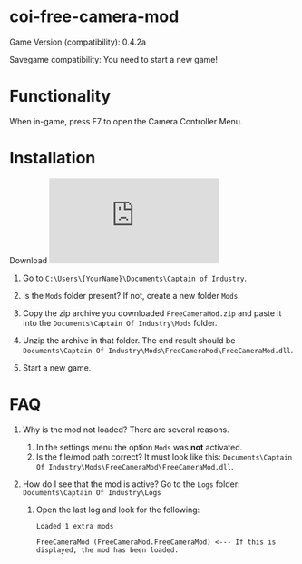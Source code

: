 ﻿# coi-free-camera-mod

Game Version (compatibility): 0.4.2a

Savegame compatibility: You need to start a new game!

# Functionality

When in-game, press F7 to open the Camera Controller Menu.

# Installation

Download [![Latest release](https://badgen.net/github/release/Naereen/Strapdown.js)](https://github.com/Penca53/coi-free-camera-mod/releases)

1. Go to `C:\Users\{YourName}\Documents\Captain of Industry`.

2. Is the `Mods` folder present? If not, create a new folder `Mods`.

3. Copy the zip archive you downloaded `FreeCameraMod.zip` and paste it into the `Documents\Captain Of Industry\Mods` folder.

4. Unzip the archive in that folder. The end result should be `Documents\Captain Of Industry\Mods\FreeCameraMod\FreeCameraMod.dll`.

5. Start a new game.

# FAQ

1. Why is the mod not loaded?
   There are several reasons.

   1. In the settings menu the option `Mods` was **not** activated.
   2. Is the file/mod path correct? It must look like this: `Documents\Captain Of Industry\Mods\FreeCameraMod\FreeCameraMod.dll`.

2. How do I see that the mod is active?
   Go to the `Logs` folder: `Documents\Captain Of Industry\Logs`

   1. Open the last log and look for the following:

      `Loaded 1 extra mods`

      `FreeCameraMod (FreeCameraMod.FreeCameraMod) <--- If this is displayed, the mod has been loaded.`
